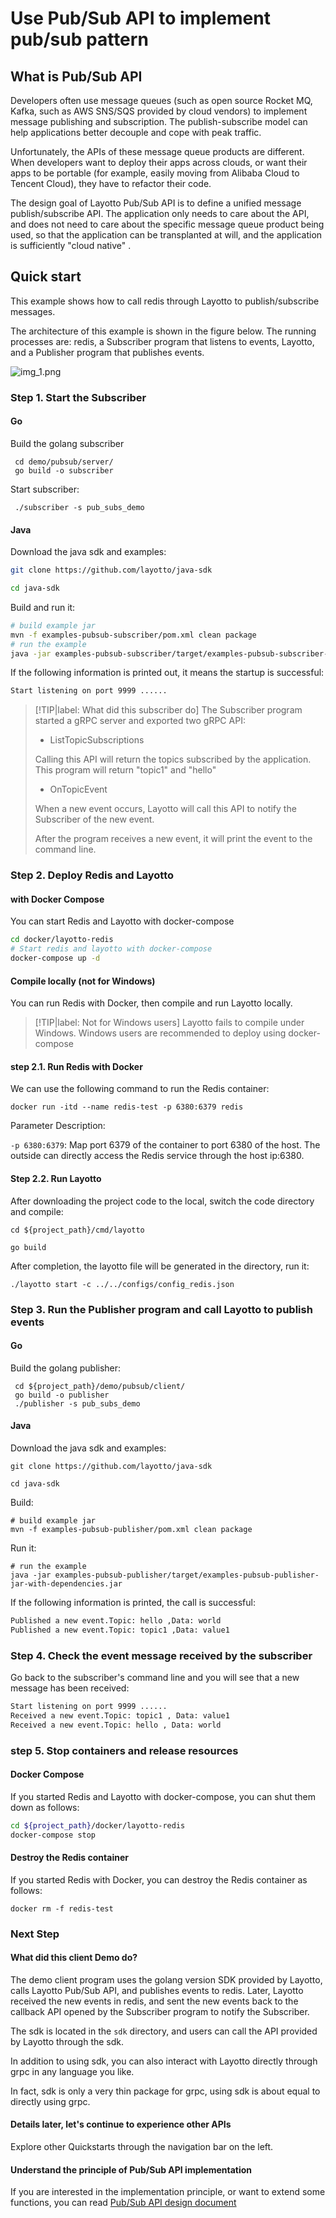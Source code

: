 # Use Pub/Sub API to implement pub/sub pattern
## What is Pub/Sub API
Developers often use message queues (such as open source Rocket MQ, Kafka, such as AWS SNS/SQS provided by cloud vendors) to implement message publishing and subscription. The publish-subscribe model can help applications better decouple and cope with peak traffic.

Unfortunately, the APIs of these message queue products are different. When developers want to deploy their apps across clouds, or want their apps to be portable (for example, easily moving from Alibaba Cloud to Tencent Cloud), they have to refactor their code.

The design goal of Layotto Pub/Sub API is to define a unified message publish/subscribe API. The application only needs to care about the API, and does not need to care about the specific message queue product being used, so that the application can be transplanted at will, and the application is sufficiently "cloud native" .

## Quick start
This example shows how to call redis through Layotto to publish/subscribe messages.

The architecture of this example is shown in the figure below. The running processes are: redis, a Subscriber program that listens to events, Layotto, and a Publisher program that publishes events.

![img_1.png](/img/mq/start/img_1.png)

### Step 1. Start the Subscriber
<!-- tabs:start -->
#### **Go**
Build the golang subscriber

```shell
 cd demo/pubsub/server/
 go build -o subscriber
 ```

Start subscriber:

```shell @background
 ./subscriber -s pub_subs_demo
```

#### **Java**

Download the java sdk and examples:

```bash
git clone https://github.com/layotto/java-sdk
```

```bash
cd java-sdk
```

Build and run it:

```bash
# build example jar
mvn -f examples-pubsub-subscriber/pom.xml clean package
# run the example
java -jar examples-pubsub-subscriber/target/examples-pubsub-subscriber-jar-with-dependencies.jar
```

<!-- tabs:end -->

If the following information is printed out, it means the startup is successful:

```bash
Start listening on port 9999 ...... 
```

> [!TIP|label: What did this subscriber do]
> The Subscriber program started a gRPC server and exported two gRPC API:
>
> - ListTopicSubscriptions
>
> Calling this API will return the topics subscribed by the application. This program will return "topic1" and "hello"
>
> - OnTopicEvent
>
> When a new event occurs, Layotto will call this API to notify the Subscriber of the new event.
>
> After the program receives a new event, it will print the event to the command line.

### Step 2. Deploy Redis and Layotto
<!-- tabs:start -->
#### **with Docker Compose**
You can start Redis and Layotto with docker-compose

```bash
cd docker/layotto-redis
# Start redis and layotto with docker-compose
docker-compose up -d
```

#### **Compile locally (not for Windows)**
You can run Redis with Docker, then compile and run Layotto locally.

> [!TIP|label: Not for Windows users]
> Layotto fails to compile under Windows. Windows users are recommended to deploy using docker-compose

#### step 2.1. Run Redis with Docker

We can use the following command to run the Redis container:

```shell
docker run -itd --name redis-test -p 6380:6379 redis
```

Parameter Description:

`-p 6380:6379`: Map port 6379 of the container to port 6380 of the host. The outside can directly access the Redis service through the host ip:6380.

#### Step 2.2. Run Layotto

After downloading the project code to the local, switch the code directory and compile:

```shell
cd ${project_path}/cmd/layotto
```

```shell @if.not.exist layotto
go build
```

After completion, the layotto file will be generated in the directory, run it:

```shell @background
./layotto start -c ../../configs/config_redis.json
```

<!-- tabs:end -->

### Step 3. Run the Publisher program and call Layotto to publish events
<!-- tabs:start -->
#### **Go**
Build the golang publisher:

```shell
 cd ${project_path}/demo/pubsub/client/
 go build -o publisher
 ./publisher -s pub_subs_demo
```

#### **Java**

Download the java sdk and examples:

```shell @if.not.exist java-sdk
git clone https://github.com/layotto/java-sdk
```

```shell
cd java-sdk
```

Build:

```shell @if.not.exist examples-pubsub-publisher/target/examples-pubsub-publisher-jar-with-dependencies.jar
# build example jar
mvn -f examples-pubsub-publisher/pom.xml clean package
```

Run it:

```shell
# run the example
java -jar examples-pubsub-publisher/target/examples-pubsub-publisher-jar-with-dependencies.jar
```

<!-- tabs:end -->

If the following information is printed, the call is successful:

```bash
Published a new event.Topic: hello ,Data: world
Published a new event.Topic: topic1 ,Data: value1
```

### Step 4. Check the event message received by the subscriber

Go back to the subscriber's command line and you will see that a new message has been received:

```bash
Start listening on port 9999 ......
Received a new event.Topic: topic1 , Data: value1
Received a new event.Topic: hello , Data: world
```

### step 5. Stop containers and release resources
<!-- tabs:start -->
#### **Docker Compose**
If you started Redis and Layotto with docker-compose, you can shut them down as follows:

```bash
cd ${project_path}/docker/layotto-redis
docker-compose stop
```

#### **Destroy the Redis container**
If you started Redis with Docker, you can destroy the Redis container as follows:

```shell
docker rm -f redis-test
```

<!-- tabs:end -->

### Next Step
#### What did this client Demo do?
The demo client program uses the golang version SDK provided by Layotto, calls Layotto Pub/Sub API, and publishes events to redis. Later, Layotto received the new events in redis, and sent the new events back to the callback API opened by the Subscriber program to notify the Subscriber.

The sdk is located in the `sdk` directory, and users can call the API provided by Layotto through the sdk.

In addition to using sdk, you can also interact with Layotto directly through grpc in any language you like.

In fact, sdk is only a very thin package for grpc, using sdk is about equal to directly using grpc.

#### Details later, let's continue to experience other APIs
Explore other Quickstarts through the navigation bar on the left.


#### Understand the principle of Pub/Sub API implementation
If you are interested in the implementation principle, or want to extend some functions, you can read [Pub/Sub API design document](design/pubsub/pubsub-api-and-compability-with-dapr-component.md)
